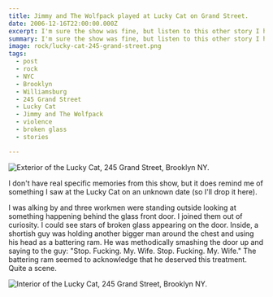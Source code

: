 ```yaml
---
title: Jimmy and The Wolfpack played at Lucky Cat on Grand Street.
date: 2006-12-16T22:00:00.000Z
excerpt: I'm sure the show was fine, but listen to this other story I have about this place.
summary: I'm sure the show was fine, but listen to this other story I have about this place.
image: rock/lucky-cat-245-grand-street.png
tags:
  - post
  - rock
  - NYC
  - Brooklyn
  - Williamsburg
  - 245 Grand Street
  - Lucky Cat
  - Jimmy and The Wolfpack
  - violence
  - broken glass
  - stories

---
```


![Exterior of the Lucky Cat, 245 Grand Street, Brooklyn NY.](/static/img/static/img/rock/lucky-cat-245-grand-street.png)

I don't have real specific memories from this show, but it does remind me of something I saw at the Lucky Cat on an unknown date (so I'll drop it here).

I was alking by and three workmen were standing outside looking at something happening behind the glass front door. I joined them out of curiosity. I could see stars of broken glass appearing on the door. Inside, a shortish guy was holding another bigger man around the chest and using his head as a battering ram. He was methodically smashing the door up and saying to the guy: "Stop. Fucking. My. Wife. Stop. Fucking. My. Wife." The battering ram seemed to acknowledge that he deserved this treatment. Quite a scene.

![Interior of the Lucky Cat, 245 Grand Street, Brooklyn NY.](/static/img/rock/lucky-cat-245-grand-street-bar.jpg)